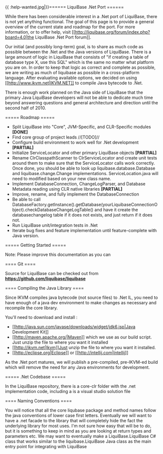 {{  :help-wanted.jpg|}}====== LiquiBase .Net Port ======

While there has been considerable interest in a .Net port of LiquiBase, there is not yet anything functional.  The goal of this page is to provide a general overview of the current state and roadmap for the port.  For more information, or to offer help, visit [[http://liquibase.org/forum/index.php?board=4.0|the LiquiBase .Net Port forum]].  

Our initial (and possibly long-term) goal, is to share as much code as possible between the .Net and the Java versions of LiquiBase.  There is a large amount of logic in LiquiBase that consists of "if creating a table of database type X, use this SQL" which is the same no matter what platform you are on.  In order to keep that logic as correct and complete as possible, we are writing as much of liquibase as possible in a cross-platform language.  After evaluating available options, we decided on using [[http://www.ikvm.net|IKVM.NET]] to compile Java bytecode to .Net.

There is enough work planned on the Java side of LiquiBase that the primary Java LiquiBase developers will not be able to dedicate much time beyond answering questions and general architecture and direction until the second half of 2010.

===== Roadmap =====
  - Split LiquiBase into "Core", JVM-Specific, and CLR-Specific modules  **[DONE]**
  - Find core group of project leads //[TODO]//
  - Configure build environment to work well for .Net development  **[PARTIAL]**
  - Initialize ServiceLocator and other primary LiquiBase objects  **[PARTIAL]**
  - Rename ClrClasspathScanner to ClrServiceLocator and create unit tests around them to make sure that the ServiceLocator calls work correctly.  Once done, you should be able to look up liquibase.database.Database and liquibase.change.Change implementations.  ServiceLocation.java will need to modified based on your new class name.
  - Implement DatabaseConnection, ChangeLogParser, and Database Metadata reading using CLR native libraries  **[PARTIAL]**
  - Improve, rename, and fully implement the DatabaseConnection
  - Be able to call DatabaseFactory.getInstance().getDatabase(yourLiquibaseConnectionObject).checkDatabaseChangeLogTable() and have it create the databasechangelog table if it does not exists, and just return if it does not.
  - Run LiquiBase unit/integration tests in .Net
  - Iterate bug fixes and feature implementation until feature-complete with Java version.

===== Getting Started =====

Note: Please improve this documentation as you can

==== Git ====

Source for LiquiBase can be checked out from **https://github.com/liquibase/liquibase**


==== Compiling the Java Library ====

Since IKVM compiles java bytecode (not source files) to .Net IL, you need to have enough of a java dev environment to make changes as necessary and recompile the core library.

You'll need to download and install :
  * [[http://java.sun.com/javase/downloads/widget/jdk6.jsp|Java Development Kit]]
  * [[http://maven.apache.org/|Maven]] which we use as our build script.
Just unzip the file to where you want it installed
  * [[http://ikvm.net|Ikvm]]Just unzip the file to where you want it installed.
  * [[http://eclipse.org|Eclipse]] or [[http://intellij.com|Intellij]]

As the .Net port matures, we will publish a pre-compiled, pre-IKVM-ed build which will remove the need for any Java environments for development.

===== .Net Codebase =====

In the LiquiBase repository, there is a core-clr folder with the .net implementation code, including a is a visual studio solution file

==== Naming Conventions ====

You will notice that all the core liqubase package and method names follow the
java conventions of lower case first letters.  Eventually we will want to have a .net facade to the library that will completely
hide the fact the underlying library for most uses.  I'm not sure how easy that will be to do, but it is something to keep in mind as you
are looking at return types and parameters etc.  We may want to eventually make a LiquiBase.LiquiBase C# class that works similar to the liquibase.LiquiBase Java class as the main entry point for integrating with LiquiBase
